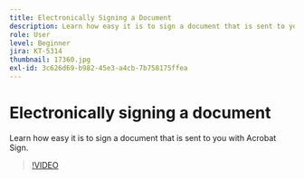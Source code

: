 ```yaml
---
title: Electronically Signing a Document
description: Learn how easy it is to sign a document that is sent to you with Acrobat Sign
role: User
level: Beginner
jira: KT-5314
thumbnail: 17360.jpg
exl-id: 3c626d69-b982-45e3-a4cb-7b758175ffea
---
```

# Electronically signing a document

Learn how easy it is to sign a document that is sent to you with Acrobat Sign.

>[!VIDEO](https://video.tv.adobe.com/v/344217?quality=12&learn=on&hidetitle=true)
